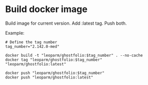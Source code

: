 # Build docker image

Build image for current version.
Add :latest tag.
Push both.

Example:

``` shell
# Define the tag number
tag_number="2.142.0-med"

docker build -t "leoparm/ghostfolio:$tag_number" . --no-cache
docker tag "leoparm/ghostfolio:$tag_number" "leoparm/ghostfolio:latest"

docker push "leoparm/ghostfolio:$tag_number"
docker push "leoparm/ghostfolio:latest"
```
